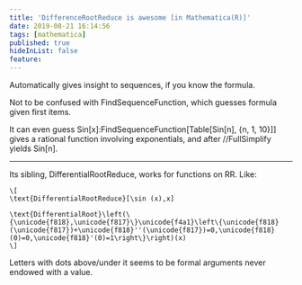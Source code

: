 ```yaml
---
title: 'DifferenceRootReduce is awesome [in Mathematica(R)]'
date: 2019-08-21 16:14:56
tags: [mathematica]
published: true
hideInList: false
feature: 
---
```

Automatically gives insight to sequences, if you know the formula.

Not to be confused with FindSequenceFunction, which guesses formula given first items.

It can even guess Sin[x]:FindSequenceFunction[Table[Sin[n], {n, 1, 10}]] gives a rational function involving exponentials, and after //FullSimplify yields Sin[n].

----------

Its sibling, DifferentialRootReduce, works for functions on RR. Like:

```
\[
\text{DifferentialRootReduce}[\sin (x),x]

\text{DifferentialRoot}\left(\{\unicode{f818},\unicode{f817}\}\unicode{f4a1}\left\{\unicode{f818}(\unicode{f817})+\unicode{f818}''(\unicode{f817})=0,\unicode{f818}(0)=0,\unicode{f818}'(0)=1\right\}\right)(x)
\]
```

Letters with dots above/under it seems to be formal arguments never endowed with a value.